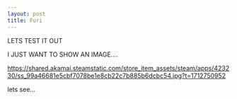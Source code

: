 ```yaml
---
layout: post
title: Furi
---
```


LETS TEST IT OUT 

I JUST WANT TO SHOW AN IMAGE....

https://shared.akamai.steamstatic.com/store_item_assets/steam/apps/423230/ss_99a46681e5cbf7078be1e8cb22c7b885b6dcbc54.jpg?t=1712750952

lets see...

